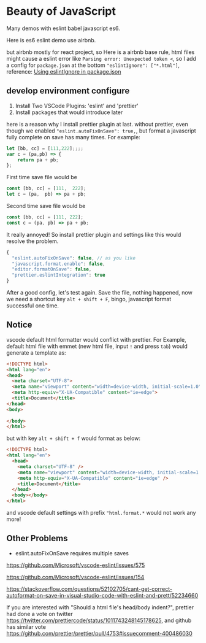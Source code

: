 # Beauty of JavaScript

Many demos with eslint babel javascript es6.

Here is es6 eslint demo use airbnb.

but airbnb mostly for react project, so Here is a airbnb base rule, html files might cause a eslint error like `Parsing error: Unexpected token <`, so I add a config for `package.json` at the bottom `"eslintIgnore": ["*.html"]`, reference: [Using eslintIgnore in package.json](https://eslint.org/docs/user-guide/configuring#using-eslintignore-in-packagejson)

## develop environment configure

1. Install Two VSCode Plugins: 'eslint' and 'prettier'
1. Install packages that would introduce later

here is a reason why I install prettier plugin at last. without prettier, even though we enabled `"eslint.autoFixOnSave": true,`, but format a javascript fully complete on save has many times. For example:

```javascript
let [bb, cc] = [111,222];;;;
var c = (pa,pb) => {
    return pa + pb;
};
```

First time save file would be

```javascript
const [bb, cc] = [111,  222];
let c = (pa,  pb) => pa + pb;
```

Second time save file would be

```javascript
const [bb, cc] = [111, 222];
const c = (pa, pb) => pa + pb;
```

It really annoyed! So install prettier plugin and settings like this would resolve the problem.

```javascript
{
  "eslint.autoFixOnSave": false, // as you like
  "javascript.format.enable": false,
  "editor.formatOnSave": false,
  "prettier.eslintIntegration": true
}
```

After a good config, let's test again. Save the file, nothing happened, now we need a shortcut key `alt + shift + F`, bingo, javascript format successful one time.

## Notice

vscode default html formatter would conflict with prettier. For Example, default html file with emmet (new html file, input `!` and press `tab`) would generate a template as:

```html
<!DOCTYPE html>
<html lang="en">
<head>
  <meta charset="UTF-8">
  <meta name="viewport" content="width=device-width, initial-scale=1.0">
  <meta http-equiv="X-UA-Compatible" content="ie=edge">
  <title>Document</title>
</head>
<body>
  
</body>
</html>
```

but with key `alt + shift + f` would format as below:

```html
<!DOCTYPE html>
<html lang="en">
  <head>
    <meta charset="UTF-8" />
    <meta name="viewport" content="width=device-width, initial-scale=1.0" />
    <meta http-equiv="X-UA-Compatible" content="ie=edge" />
    <title>Document</title>
  </head>
  <body></body>
</html>
```

and vscode default settings with prefix `"html.format.*` would not work any more!

## Other Problems

* eslint.autoFixOnSave requires multiple saves

https://github.com/Microsoft/vscode-eslint/issues/575

https://github.com/Microsoft/vscode-eslint/issues/154

https://stackoverflow.com/questions/52102705/cant-get-correct-autoformat-on-save-in-visual-studio-code-with-eslint-and-prett/52234660

If you are interested with "Should a html file's head/body indent?", prettier had done a vote on twitter <https://twitter.com/prettiercode/status/1011743248145178625>, and github has similar vote <https://github.com/prettier/prettier/pull/4753#issuecomment-400486030>